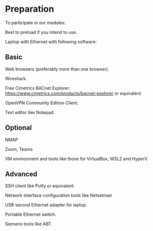 # Preparation 
To participate in our modules: 

Best to preload if you intend to use. 

Laptop with Ethernet with following software:

## Basic
Web browsers (preferably more than one browser).

Wireshark.

Free Cimetrics BACnet Explorer: https://www.cimetrics.com/products/bacnet-explorer or equivalent

OpenVPN Community Edition Client.

Text editor like Notepad.

## Optional
NMAP

Zoom, Teams

VM environment and tools like those for VirtualBox, WSL2 and HyperV.

## Advanced
SSH client like Putty or equivalent.

Network interface configuration tools like Netsetman

USB second Ethernet adapter for laptop.

Portable Ethernet switch.

Siemens tools like ABT.
